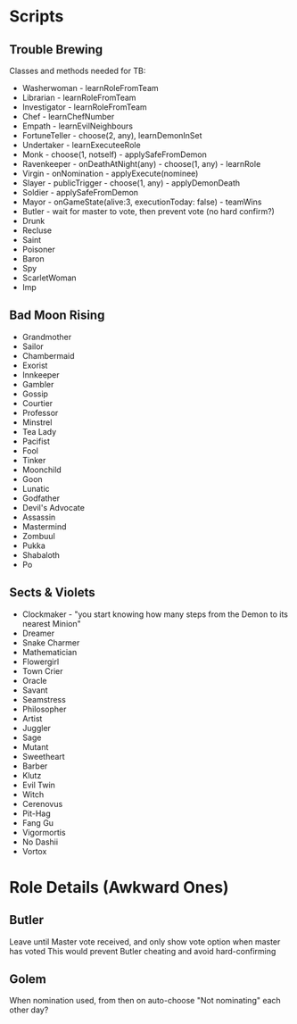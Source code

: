 
# Scripts

## Trouble Brewing
Classes and methods needed for TB:
* Washerwoman - learnRoleFromTeam
* Librarian - learnRoleFromTeam
* Investigator - learnRoleFromTeam
* Chef - learnChefNumber
* Empath - learnEvilNeighbours
* FortuneTeller - choose(2, any), learnDemonInSet
* Undertaker - learnExecuteeRole
* Monk - choose(1, notself) - applySafeFromDemon
* Ravenkeeper - onDeathAtNight(any) - choose(1, any) - learnRole
* Virgin - onNomination - applyExecute(nominee)
* Slayer - publicTrigger - choose(1, any) - applyDemonDeath
* Soldier - applySafeFromDemon
* Mayor - onGameState(alive:3, executionToday: false) - teamWins
* Butler - wait for master to vote, then prevent vote (no hard confirm?)
* Drunk
* Recluse
* Saint
* Poisoner
* Baron
* Spy
* ScarletWoman
* Imp

## Bad Moon Rising
* Grandmother
* Sailor
* Chambermaid
* Exorist
* Innkeeper
* Gambler
* Gossip
* Courtier
* Professor
* Minstrel
* Tea Lady
* Pacifist
* Fool
* Tinker
* Moonchild
* Goon
* Lunatic
* Godfather
* Devil's Advocate
* Assassin
* Mastermind
* Zombuul
* Pukka
* Shabaloth
* Po

## Sects & Violets
* Clockmaker - "you start knowing how many steps from the Demon to its nearest Minion"
* Dreamer
* Snake Charmer
* Mathematician
* Flowergirl
* Town Crier
* Oracle
* Savant
* Seamstress
* Philosopher
* Artist
* Juggler
* Sage
* Mutant
* Sweetheart
* Barber
* Klutz
* Evil Twin
* Witch
* Cerenovus
* Pit-Hag
* Fang Gu
* Vigormortis
* No Dashii
* Vortox

# Role Details (Awkward Ones)

## Butler
Leave until Master vote received, and only show vote option when master has voted
This would prevent Butler cheating and avoid hard-confirming

## Golem
When nomination used, from then on auto-choose "Not nominating" each other day?

